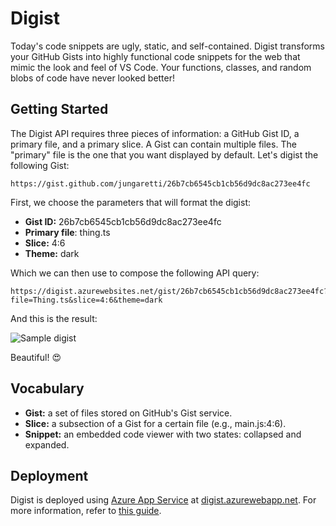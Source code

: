 # Digist

Today's code snippets are ugly, static, and self-contained. Digist transforms your GitHub Gists into highly functional code snippets for the web that mimic the look and feel of VS Code. Your functions, classes, and random blobs of code have never looked better!

## Getting Started

The Digist API requires three pieces of information: a GitHub Gist ID, a primary file, and a primary slice. A Gist can contain multiple files. The "primary" file is the one that you want displayed by default. Let's digist the following Gist:

```
https://gist.github.com/jungaretti/26b7cb6545cb1cb56d9dc8ac273ee4fc
```

First, we choose the parameters that will format the digist:
- **Gist ID:** 26b7cb6545cb1cb56d9dc8ac273ee4fc
- **Primary file**: thing.ts
- **Slice:** 4:6
- **Theme:** dark

Which we can then use to compose the following API query:
```
https://digist.azurewebsites.net/gist/26b7cb6545cb1cb56d9dc8ac273ee4fc?file=Thing.ts&slice=4:6&theme=dark
```

And this is the result:

![Sample digist](https://i.imgur.com/utRwmXX.png)

Beautiful! 😍

## Vocabulary

- **Gist:** a set of files stored on GitHub's Gist service.
- **Slice:** a subsection of a Gist for a certain file (e.g., main.js:4:6).
- **Snippet:** an embedded code viewer with two states: collapsed and expanded.

## Deployment

Digist is deployed using [Azure App Service](https://azure.microsoft.com/en-us/services/app-service/) at [digist.azurewebapp.net](https://digist.azurewebsites.net/). For more information, refer to [this guide](https://docs.microsoft.com/en-us/azure/app-service/app-service-web-get-started-nodejs).
